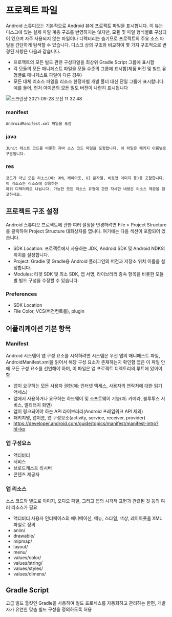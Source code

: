 # 프로젝트 파일 
 Android 스튜디오는 기본적으로 Android 뷰에 프로젝트 파일을 표시합니다. 이 뷰는 디스크에 있는 실제 파일 계층 구조를 반영하지는 않지만, 모듈 및 파일 형식별로 구성되어 있으며 자주 사용되지 않는 파일이나 디렉터리는 숨기므로 프로젝트의 주요 소스 파일을 간단하게 탐색할 수 있습니다. 디스크 상의 구조와 비교하여 몇 가지 구조적으로 변경된 사항은 다음과 같습니다.
 * 프로젝트의 모든 빌드 관련 구성파일을 최상위 Gradle Script 그룹에 표시함
 * 각 모듈의 모든 매니페스트 파일을 모듈 수준의 그룹에 표시함(제품 버전 및 빌드 유형별로 매니페스트 파일이 다른 경우)
 * 모든 대체 리소스 파일을 리소스 한정자별 개별 폴더 대신 단일 그룹에 표시합니다. 예를 들어, 런처 아이콘의 모든 밀도 버전이 나란히 표시됩니다
 
![스크린샷 2021-09-28 오전 11 32 48](https://user-images.githubusercontent.com/66652964/135012978-03b31b67-bb18-462a-982e-a133d9a56881.png)


### manifest
    AndroidManifest.xml 파일을 포함
### java
    JUnit 테스트 코드를 비롯한 자바 소스 코드 파일을 포함합니다. 이 파일은 패키지 이름별로 구분됩니다.
### res
    코드가 아닌 모든 리소스(예: XML 레이아웃, UI 문자열, 비트맵 이미지 등)를 포함합니다. 이 리소스는 리소스에 상응하는 
    하위 디렉터리로 나뉩니다. 가능한 모든 리소스 유형에 관한 자세한 내용은 리소스 제공을 참고하세요.
    
## 프로젝트 구조 설정 
Android 스튜디오 프로젝트에 관한 여러 설정을 변경하려면 File > Project Structure를 클릭하여 Project Structure 대화상자를 엽니다. 여기에는 다음 섹션이 포함되어 있습니다.
 * SDK Location: 프로젝트에서 사용하는 JDK, Android SDK 및 Android NDK의 위치를 설정합니다.
 * Project: Gradle 및 Gradle용 Android 플러그인의 버전과 저장소 위치 이름을 설정합니다.
 * Modules: 타겟 SDK 및 최소 SDK, 앱 서명, 라이브러리 종속 항목을 비롯한 모듈별 빌드 구성을 수정할 수 있습니다.
 
 ### Preferences  
 * SDK Location
 * File Color, VCS(버전컨트롤), plugin
 
## 어플리케이션 기본 항목
 ### Manifest
 Android 시스템이 앱 구성 요소를 시작하려면 시스템은 우선 앱의 매니페스트 파일, AndroidManifest.xml을 읽어서 해당 구성 요소가 존재하는지 확인함
 앱은 이 파일 안에 모든 구성 요소를 선언해야 하며, 이 파일은 앱 프로젝트 디렉토리의 루트에 있어야 함
 * 앱이 요구하는 모든 사용자 권한(예: 인터넷 액세스, 사용자의 연락처에 대한 읽기 액세스)
 * 앱에서 사용하거나 요구하는 하드웨어 및 소프트웨어 기능(예: 카메라, 블루투스 서비스, 멀티터치 화면)
 * 앱이 링크되어야 하는 API 라이브러리(Android 프레임워크 API 제외)
 * 패키지명, 앱이름, 앱 구성요소(activity, service, receiver, provider)
 * https://developer.android.com/guide/topics/manifest/manifest-intro?hl=ko
 
 ### 앱 구성요소
 * 액티비티 <activity>
 * 서비스  <service>
 * 브로드캐스트 리시버 <receiver> 
 * 콘텐츠 제공자 <provider> 
 
 ### 앱 리소스
 소스 코드와 별도로 이미지, 오디오 파일, 그리고 앱의 시각적 표현과 관련된 것 등의 여러 리소스가 필요
 * 액티비티 사용자 인터페이스의 애니메이션, 메뉴, 스타일, 색상, 레이아웃을 XML 파일로 정의
 * anim/
 * drawable/
 * mipmap/
 * layout/
 * menu/
 * values/color/
 * values/string/
 * values/styles/
 * values/dimens/
 
 ## Gradle Script
 고급 빌드 툴킷인 Gradle을 사용하여 빌드 프로세스를 자동화하고 관리하는 한편, 개발자가 유연한 맞춤 빌드 구성을 정의하도록 허용
 
